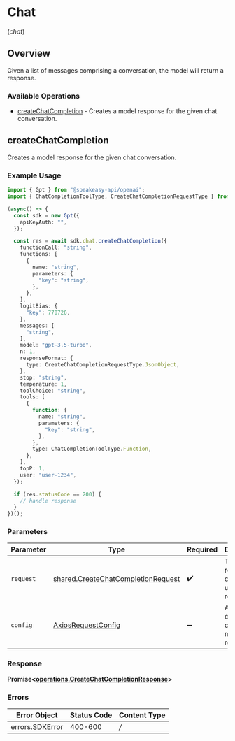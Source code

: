 # Chat
(*chat*)

## Overview

Given a list of messages comprising a conversation, the model will return a response.

### Available Operations

* [createChatCompletion](#createchatcompletion) - Creates a model response for the given chat conversation.

## createChatCompletion

Creates a model response for the given chat conversation.

### Example Usage

```typescript
import { Gpt } from "@speakeasy-api/openai";
import { ChatCompletionToolType, CreateChatCompletionRequestType } from "@speakeasy-api/openai/dist/sdk/models/shared";

(async() => {
  const sdk = new Gpt({
    apiKeyAuth: "",
  });

  const res = await sdk.chat.createChatCompletion({
    functionCall: "string",
    functions: [
      {
        name: "string",
        parameters: {
          "key": "string",
        },
      },
    ],
    logitBias: {
      "key": 770726,
    },
    messages: [
      "string",
    ],
    model: "gpt-3.5-turbo",
    n: 1,
    responseFormat: {
      type: CreateChatCompletionRequestType.JsonObject,
    },
    stop: "string",
    temperature: 1,
    toolChoice: "string",
    tools: [
      {
        function: {
          name: "string",
          parameters: {
            "key": "string",
          },
        },
        type: ChatCompletionToolType.Function,
      },
    ],
    topP: 1,
    user: "user-1234",
  });

  if (res.statusCode == 200) {
    // handle response
  }
})();
```

### Parameters

| Parameter                                                                                    | Type                                                                                         | Required                                                                                     | Description                                                                                  |
| -------------------------------------------------------------------------------------------- | -------------------------------------------------------------------------------------------- | -------------------------------------------------------------------------------------------- | -------------------------------------------------------------------------------------------- |
| `request`                                                                                    | [shared.CreateChatCompletionRequest](../../sdk/models/shared/createchatcompletionrequest.md) | :heavy_check_mark:                                                                           | The request object to use for the request.                                                   |
| `config`                                                                                     | [AxiosRequestConfig](https://axios-http.com/docs/req_config)                                 | :heavy_minus_sign:                                                                           | Available config options for making requests.                                                |


### Response

**Promise<[operations.CreateChatCompletionResponse](../../sdk/models/operations/createchatcompletionresponse.md)>**
### Errors

| Error Object    | Status Code     | Content Type    |
| --------------- | --------------- | --------------- |
| errors.SDKError | 400-600         | */*             |
